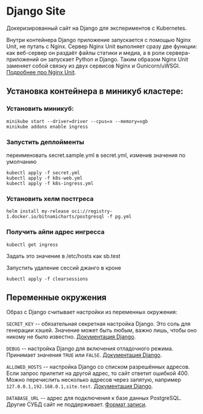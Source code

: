 # Django Site

Докеризированный сайт на Django для экспериментов с Kubernetes.

Внутри контейнера Django приложение запускается с помощью Nginx Unit, не путать с Nginx. Сервер Nginx Unit выполняет сразу две функции: как веб-сервер он раздаёт файлы статики и медиа, а в роли сервера-приложений он запускает Python и Django. Таким образом Nginx Unit заменяет собой связку из двух сервисов Nginx и Gunicorn/uWSGI. [Подробнее про Nginx Unit](https://unit.nginx.org/).


## Установка контейнера в миникуб кластере:

### Установить миникуб:
```
minikube start --driver=driver --cpus=x --memory=xgb
minikube addons enable ingress
```

### Запустить деплойменты

переименовать secret.sample.yml в secret.yml, изменив значения по умолчанию

```
kubectl apply -f secret.yml
kubectl apply -f k8s-web.yml
kubectl apply -f k8s-ingress.yml
```

### Установить хелм постгреса

```
helm install my-release oci://registry-1.docker.io/bitnamicharts/postgresql -f pg.yml
```

### Получить айпи адрес ингресса

```
kubectl get ingress
```
Задать это значение в /etc/hosts как sb.test

Запустить удаление сессий джанго в кроне
```
kubectl apply -f clearsessions
```

## Переменные окружения

Образ с Django считывает настройки из переменных окружения:

`SECRET_KEY` -- обязательная секретная настройка Django. Это соль для генерации хэшей. Значение может быть любым, важно лишь, чтобы оно никому не было известно. [Документация Django](https://docs.djangoproject.com/en/3.2/ref/settings/#secret-key).

`DEBUG` -- настройка Django для включения отладочного режима. Принимает значения `TRUE` или `FALSE`. [Документация Django](https://docs.djangoproject.com/en/3.2/ref/settings/#std:setting-DEBUG).

`ALLOWED_HOSTS` -- настройка Django со списком разрешённых адресов. Если запрос прилетит на другой адрес, то сайт ответит ошибкой 400. Можно перечислить несколько адресов через запятую, например `127.0.0.1,192.168.0.1,site.test`. [Документация Django](https://docs.djangoproject.com/en/3.2/ref/settings/#allowed-hosts).

`DATABASE_URL` -- адрес для подключения к базе данных PostgreSQL. Другие СУБД сайт не поддерживает. [Формат записи](https://github.com/jacobian/dj-database-url#url-schema).
